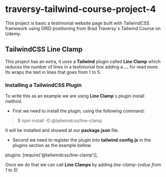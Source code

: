 # traversy-tailwind-course-project-4

This project is basic a testimonial website page built with TailwindCSS framework using GRID positioning from Brad Traversy`s Tailwind Course on Udemy.

## TailwindCSS Line Clamp

This project has an extra, it uses a **Tailwind** plugin called **Line Clamp** which reduces the number of lines in a testimonial box adding a **...** for read more. Its wraps the text in lines that goes from 1 to 5.

### Installing a TailwindCSS Plugin

To write this as an example we are using **Line Clamp**`s plugin install method.
- First we need to install the plugin, using the following command:
> $ npm install -D @tailwindcss/line-clamp

It will be installed and showed at our **package.json** file.

- Second we need to register the plugin into **tailwind.config.js** in the plugins section as the example bellow.

plugins: [require('@tailwindcss/line-clamp')],

Once we do that we can call **Line Clamps** by adding *line-clamp-(value from 1 to 5)*